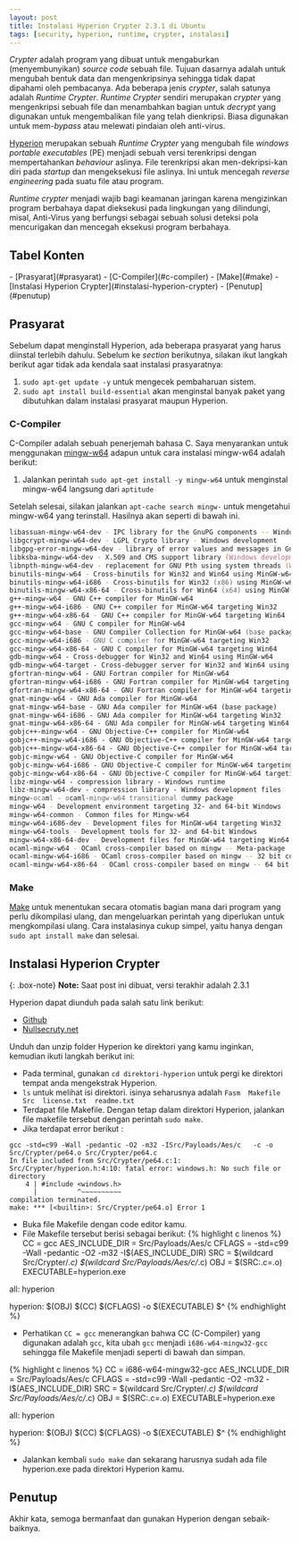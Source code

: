 ```yaml
---
layout: post
title: Instalasi Hyperion Crypter 2.3.1 di Ubuntu 
tags: [security, hyperion, runtime, crypter, instalasi]
---
```


*Crypter* adalah program yang dibuat untuk mengaburkan (menyembunyikan)  *source code* sebuah file. Tujuan dasarnya adalah untuk mengubah bentuk data dan mengenkripsinya sehingga tidak dapat dipahami oleh pembacanya. Ada beberapa jenis *crypter*, salah satunya adalah *Runtime Crypter*. *Runtime Crypter* sendiri merupakan *crypter* yang mengenkripsi sebuah file dan menambahkan bagian untuk *decrypt* yang digunakan untuk mengembalikan file yang telah dienkripsi. Biasa digunakan untuk mem-*bypass* atau melewati pindaian oleh anti-virus.

[Hyperion](http://www.phobosys.de/hyperion.html) merupakan sebuah *Runtime Crypter* yang mengubah file *windows portable executables* (PE) menjadi sebuah versi terenkripsi dengan mempertahankan *behaviour* aslinya. File terenkripsi akan men-dekripsi-kan diri pada *startup* dan mengeksekusi file aslinya. Ini untuk mencegah *reverse engineering* pada suatu file atau program.

*Runtime crypter* menjadi wajib bagi keamanan jaringan karena mengizinkan program berbahaya dapat dieksekusi pada lingkungan yang dilindungi, misal, Anti-Virus yang berfungsi sebagai sebuah solusi deteksi pola mencurigakan dan mencegah eksekusi program berbahaya.

<h2> Tabel Konten </h2>
- [Prasyarat](#prasyarat)
  - [C-Compiler](#c-compiler)
  - [Make](#make)
- [Instalasi Hyperion Crypter](#instalasi-hyperion-crypter)
- [Penutup](#penutup)

## Prasyarat

Sebelum dapat menginstall Hyperion, ada beberapa prasyarat yang harus diinstal terlebih dahulu. Sebelum ke *section* berikutnya, silakan ikut langkah berikut agar tidak ada kendala saat instalasi prasyaratnya:

1. `sudo apt-get update -y` untuk mengecek pembaharuan sistem.
2. `sudo apt install build-essential` akan menginstal banyak paket yang dibutuhkan dalam instalasi prasyarat maupun Hyperion.

### C-Compiler

C-Compiler adalah sebuah penerjemah bahasa C. Saya menyarankan untuk menggunakan [mingw-w64](http://mingw-w64.org/doku.php) adapun untuk cara instalasi mingw-w64 adalah berikut:


1. Jalankan perintah `sudo apt-get install -y mingw-w64` untuk menginstal mingw-w64 langsung dari `aptitude`

Setelah selesai, silakan jalankan `apt-cache search mingw-` untuk mengetahui mingw-w64 yang terinstall. Hasilnya akan seperti di bawah ini.

```zsh
libassuan-mingw-w64-dev - IPC library for the GnuPG components -- Windows port
libgcrypt-mingw-w64-dev - LGPL Crypto library - Windows development
libgpg-error-mingw-w64-dev - library of error values and messages in GnuPG (Windows development)
libksba-mingw-w64-dev - X.509 and CMS support library (Windows development)
libnpth-mingw-w64-dev - replacement for GNU Pth using system threads (Windows dev)
binutils-mingw-w64 - Cross-binutils for Win32 and Win64 using MinGW-w64
binutils-mingw-w64-i686 - Cross-binutils for Win32 (x86) using MinGW-w64
binutils-mingw-w64-x86-64 - Cross-binutils for Win64 (x64) using MinGW-w64
g++-mingw-w64 - GNU C++ compiler for MinGW-w64
g++-mingw-w64-i686 - GNU C++ compiler for MinGW-w64 targeting Win32
g++-mingw-w64-x86-64 - GNU C++ compiler for MinGW-w64 targeting Win64
gcc-mingw-w64 - GNU C compiler for MinGW-w64
gcc-mingw-w64-base - GNU Compiler Collection for MinGW-w64 (base package)
gcc-mingw-w64-i686 - GNU C compiler for MinGW-w64 targeting Win32
gcc-mingw-w64-x86-64 - GNU C compiler for MinGW-w64 targeting Win64
gdb-mingw-w64 - Cross-debugger for Win32 and Win64 using MinGW-w64
gdb-mingw-w64-target - Cross-debugger server for Win32 and Win64 using MinGW-w64
gfortran-mingw-w64 - GNU Fortran compiler for MinGW-w64
gfortran-mingw-w64-i686 - GNU Fortran compiler for MinGW-w64 targeting Win32
gfortran-mingw-w64-x86-64 - GNU Fortran compiler for MinGW-w64 targeting Win64
gnat-mingw-w64 - GNU Ada compiler for MinGW-w64
gnat-mingw-w64-base - GNU Ada compiler for MinGW-w64 (base package)
gnat-mingw-w64-i686 - GNU Ada compiler for MinGW-w64 targeting Win32
gnat-mingw-w64-x86-64 - GNU Ada compiler for MinGW-w64 targeting Win64
gobjc++-mingw-w64 - GNU Objective-C++ compiler for MinGW-w64
gobjc++-mingw-w64-i686 - GNU Objective-C++ compiler for MinGW-w64 targeting Win32
gobjc++-mingw-w64-x86-64 - GNU Objective-C++ compiler for MinGW-w64 targeting Win64
gobjc-mingw-w64 - GNU Objective-C compiler for MinGW-w64
gobjc-mingw-w64-i686 - GNU Objective-C compiler for MinGW-w64 targeting Win32
gobjc-mingw-w64-x86-64 - GNU Objective-C compiler for MinGW-w64 targeting Win64
libz-mingw-w64 - compression library - Windows runtime
libz-mingw-w64-dev - compression library - Windows development files
mingw-ocaml - ocaml-mingw-w64 transitional dummy package
mingw-w64 - Development environment targeting 32- and 64-bit Windows
mingw-w64-common - Common files for Mingw-w64
mingw-w64-i686-dev - Development files for MinGW-w64 targeting Win32
mingw-w64-tools - Development tools for 32- and 64-bit Windows
mingw-w64-x86-64-dev - Development files for MinGW-w64 targeting Win64
ocaml-mingw-w64 - OCaml cross-compiler based on mingw -- Meta-package
ocaml-mingw-w64-i686 - OCaml cross-compiler based on mingw -- 32 bit compiler
ocaml-mingw-w64-x86-64 - OCaml cross-compiler based on mingw -- 64 bit compiler
```

### Make

[Make](https://www.gnu.org/)  untuk menentukan secara otomatis bagian mana dari program yang perlu dikompilasi ulang, dan mengeluarkan perintah yang diperlukan untuk mengkompilasi ulang. Cara instalasinya cukup simpel, yaitu hanya dengan `sudo apt install make` dan selesai.

## Instalasi Hyperion Crypter

{: .box-note}
**Note:** Saat post ini dibuat, versi terakhir adalah 2.3.1

Hyperion dapat diunduh pada salah satu link berikut:

- [Github](https://github.com/nullsecuritynet/tools/tree/master/binary/hyperion/release) 
- [Nullsecruty.net](https://nullsecurity.net/tools/binary.html)

Unduh dan unzip folder Hyperion ke direktori yang kamu inginkan, kemudian ikuti langkah berikut ini:

- Pada terminal, gunakan `cd direktori-hyperion` untuk pergi ke direktori tempat anda mengekstrak Hyperion.
- `ls` untuk melihat isi direktori. isinya seharusnya adalah `Fasm  Makefile  Src  license.txt  readme.txt`
- Terdapat file Makefile. Dengan tetap dalam direktori Hyperion, jalankan file makefile tersebut dengan perintah `sudo make`.
- Jika terdapat error berikut :
```
gcc -std=c99 -Wall -pedantic -O2 -m32 -ISrc/Payloads/Aes/c   -c -o Src/Crypter/pe64.o Src/Crypter/pe64.c
In file included from Src/Crypter/pe64.c:1:
Src/Crypter/hyperion.h:4:10: fatal error: windows.h: No such file or directory
    4 | #include <windows.h>
      |          ^~~~~~~~~~~
compilation terminated.
make: *** [<builtin>: Src/Crypter/pe64.o] Error 1
```
- Buka file Makefile dengan code editor kamu.
- File Makefile tersebut berisi sebagai berikut:
{% highlight c linenos %}
CC = gcc
AES_INCLUDE_DIR = Src/Payloads/Aes/c
CFLAGS = -std=c99 -Wall -pedantic -O2 -m32 -I$(AES_INCLUDE_DIR)
SRC = $(wildcard Src/Crypter/*.c) $(wildcard Src/Payloads/Aes/c/*.c)
OBJ = $(SRC:.c=.o)
EXECUTABLE=hyperion.exe
 
all: hyperion
 
hyperion: $(OBJ)
	$(CC) $(CFLAGS) -o $(EXECUTABLE) $^
{% endhighlight %}

- Perhatikan `CC = gcc` menerangkan bahwa CC (C-Compiler) yang digunakan adalah `gcc`, kita ubah `gcc` menjadi `i686-w64-mingw32-gcc` sehingga file Makefile menjadi seperti di bawah dan simpan.

{% highlight c linenos %}
CC = i686-w64-mingw32-gcc
AES_INCLUDE_DIR = Src/Payloads/Aes/c
CFLAGS = -std=c99 -Wall -pedantic -O2 -m32 -I$(AES_INCLUDE_DIR)
SRC = $(wildcard Src/Crypter/*.c) $(wildcard Src/Payloads/Aes/c/*.c)
OBJ = $(SRC:.c=.o)
EXECUTABLE=hyperion.exe
 
all: hyperion
 
hyperion: $(OBJ)
	$(CC) $(CFLAGS) -o $(EXECUTABLE) $^
{% endhighlight %}



- Jalankan kembali `sudo make` dan sekarang harusnya sudah ada file hyperion.exe pada direktori Hyperion kamu.


## Penutup

Akhir kata, semoga bermanfaat dan gunakan Hyperion dengan sebaik-baiknya. 
